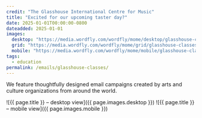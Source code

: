 ```yaml
---
credit: "The Glasshouse International Centre for Music"
title: "Excited for our upcoming taster day?"
date: 2025-01-01T00:00:00-0800
dateadded: 2025-01-01
images:
  desktop: "https://media.wordfly.com/wordfly/mome/desktop/glasshouse-classes.jpg"
  grid: "https://media.wordfly.com/wordfly/mome/grid/glasshouse-classes.jpg"
  mobile: "https://media.wordfly.com/wordfly/mome/mobile/glasshouse-classes.jpg"
tags:
  - education
permalink: /emails/glasshouse-classes/
---
```

We feature thoughtfully designed email campaigns created by arts and culture organizations from around the world.

![{{ page.title }} – desktop view]({{ page.images.desktop }})
![{{ page.title }} – mobile view]({{ page.images.mobile }})
